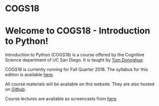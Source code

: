 ---
---

# COGS18

# Welcome to COGS18 - Introduction to Python!

Introduction to Python (COGS18) is a course offered by the Cognitive Science department of UC San Diego. It is taught by [Tom Donoghue](http://tomdonoghue.github.io/).

COGS18 is currently running for Fall Quarter 2018. The syllabus for this edition is available [here](/assets/documents/syllabus.pdf).

All course materials will be available on this website. They are also hosted on [Github](https://github.com/COGS18).

Course lectures are available as screencasts from [here](https://podcast.ucsd.edu/?q=COGS18).